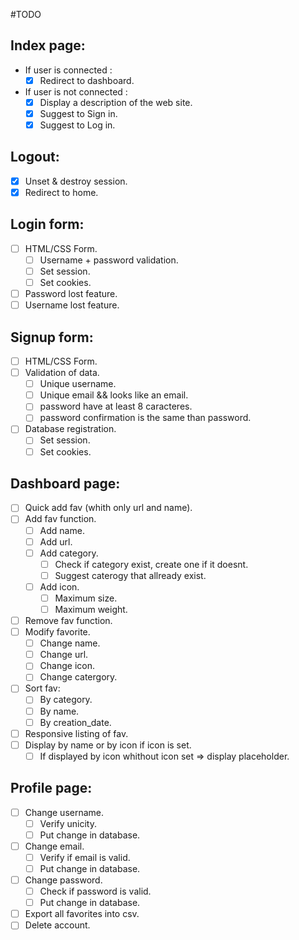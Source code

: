 #TODO

## Index page:
- If user is connected :
    - [x] Redirect to dashboard.
- If user is not connected :
    - [x] Display a description of the web site.
    - [x] Suggest to Sign in.
    - [x] Suggest to Log in.

## Logout:
- [x] Unset & destroy session.
- [x] Redirect to home.

## Login form:
- [ ] HTML/CSS Form.
    - [ ] Username + password validation.
    - [ ] Set session.
    - [ ] Set cookies.
- [ ] Password lost feature.
- [ ] Username lost feature.

## Signup form:
- [ ] HTML/CSS Form.
- [ ] Validation of data.
    - [ ] Unique username.
    - [ ] Unique email && looks like an email.
    - [ ] password have at least 8 caracteres.
    - [ ] password confirmation is the same than password.
- [ ] Database registration.
    - [ ] Set session.
    - [ ] Set cookies.

## Dashboard page:
- [ ] Quick add fav (whith only url and name).
- [ ] Add fav function.
    - [ ] Add name.
    - [ ] Add url.
    - [ ] Add category.
        - [ ] Check if category exist, create one if it doesnt.
        - [ ] Suggest caterogy that allready exist.
    - [ ] Add icon.
        - [ ] Maximum size.
        - [ ] Maximum weight.
- [ ] Remove fav function.
- [ ] Modify favorite.
    - [ ] Change name.
    - [ ] Change url.
    - [ ] Change icon.
    - [ ] Change catergory.
- [ ] Sort fav:
    - [ ] By category.
    - [ ] By name.
    - [ ] By creation_date.
- [ ] Responsive listing of fav.
- [ ] Display by name or by icon if icon is set.
    - [ ] If displayed by icon whithout icon set => display placeholder.

## Profile page:
- [ ] Change username.
    - [ ] Verify unicity.
    - [ ] Put change in database.
- [ ] Change email.
    - [ ] Verify if email is valid.
    - [ ] Put change in database.
- [ ] Change password.
    - [ ] Check if password is valid.
    - [ ] Put change in database.
- [ ] Export all favorites into csv.
- [ ] Delete account.